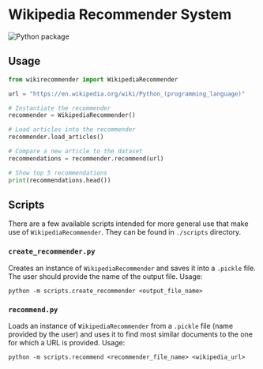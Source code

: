# Wikipedia Recommender System

![Python package](https://github.com/MichalRedm/wikipedia-recommender-system/actions/workflows/python-package.yml/badge.svg)

## Usage

```python
from wikirecommender import WikipediaRecommender

url = "https://en.wikipedia.org/wiki/Python_(programming_language)"

# Instantiate the recommender
recommender = WikipediaRecommender()

# Load articles into the recommender
recommender.load_articles()

# Compare a new article to the dataset
recommendations = recommender.recommend(url)

# Show top 5 recommendations
print(recommendations.head())
```

## Scripts

There are a few available scripts intended for more general use that make use of `WikipediaRecommender`. They can be found in `./scripts` directory.

### `create_recommender.py`
Creates an instance of `WikipediaRecommender` and saves it into a `.pickle` file. The user should provide the name of the output file. Usage:
```
python -m scripts.create_recommender <output_file_name>
```

### `recommend.py`
Loads an instance of `WikipediaRecommender` from a `.pickle` file (name provided by the user) and uses it to find most similar documents to the one for which a URL is provided. Usage:
```
python -m scripts.recommend <recommender_file_name> <wikipedia_url>
```
